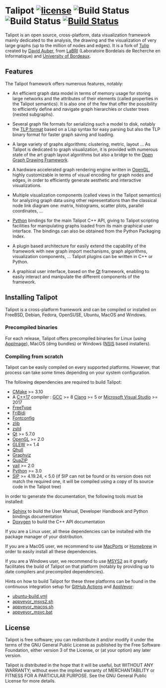 # Talipot [![license](https://img.shields.io/github/license/anlambert/talipot.svg)](https://www.gnu.org/licenses/gpl-3.0.html) ![Build Status](https://github.com/anlambert/talipot/workflows/ubuntu-build/badge.svg?branch=master) ![Build Status](https://github.com/anlambert/talipot/workflows/macos-homebrew-build/badge.svg?branch=master) [![Build Status](https://ci.appveyor.com/api/projects/status/github/anlambert/talipot?branch=master&svg=true)](https://ci.appveyor.com/project/anlambert/talipot)


Talipot is an open source, cross-platform, data visualization framework mainly dedicated to the analysis,
the drawing and the visualization of very large graphs (up to the million of nodes and edges).
It is a fork of [Tulip](https://github.com/Tulip-dev/tulip) created by [David Auber](https://www.labri.fr/perso/auber/david_auber_home_page/doku.php/start),
from [LaBRI](https://www.labri.fr) (Laboratoire Bordelais de Recherche en Informatique) and [University of Bordeaux](https://www.u-bordeaux.fr).

## Features

The Talipot framework offers numerous features, notably:

  * An efficient graph data model in terms of memory usage for storing large networks and
  the attributes of their elements (called properties in the Talipot semantics).
  It is also one of the few that offer the possibility to efficiently define and navigate
  graph hierarchies or cluster trees (nested subgraphs).

  * Several graph file formats for serializing such a model to disk, notably the
  [TLP format](https://tulip.labri.fr/site/?q=tlp-file-format) based on a
  Lisp syntax for easy parsing but also the TLP binary format for faster graph
  saving and loading.

  * A large variety of graphs algorithms: clustering, metric, layout ... As Talipot is dedicated
  to graph visualization, it is provided with numerous state of the art graph layout algorithms
  but also a bridge to the [Open Graph Drawing Framework](https://ogdf.uos.de).

  * A hardware accelerated graph rendering engine written in [OpenGL](https://www.opengl.org),
  highly customizable in terms of visual encoding for graph nodes and edges, in order to
  efficiently generate aesthetic and interactive visualizations.

  * Multiple visualization components (called views in the Talipot semantics) for analyzing graph data
  using other representations than the classical node link diagram one: matrix, histograms,
  scatter plots, parallel coordinates, ...

  * [Python](https://www.python.org) bindings for the main Talipot C++ API, giving to Talipot scripting
  facilities for manipulating graphs loaded from its main graphical user interface.
  The bindings can also be obtained from the Python Packaging Index.

  * A plugin based architecture for easily extend the capability of the framework with new
  graph import mechanisms, graph algorithms, visualization components, ...
  Talipot plugins can be written in C++ or Python.

  * A graphical user interface, based on the [Qt](https://www.qt.io) framework, enabling to
  easily interact and manipulate the different components of the framework.


## Installing Talipot

Talipot is a cross-platform framework and can be compiled or installed on FreeBSD, Debian, Fedora,  OpenSUSE, Ubuntu, MacOS and Windows.

### Precompiled binaries

For each release, Talipot offers precompiled binaries for Linux (using [AppImage](https://github.com/AppImage/AppImageKit)),
MacOS (dmg bundles) or Windows ([NSIS](https://nsis.sourceforge.io/Main_Page) based installers).

### Compiling from scratch

Talipot can be easily compiled on every supported platforms. However, that process can take some times depending on your system configuration.

The following dependencies are required to build Talipot:

  * [CMake](https://cmake.org) >= 3.10
  * A [C++17](https://en.wikipedia.org/wiki/C%2B%2B17) compiler : [GCC](https://gcc.gnu.org) >= 8
  [Clang](https://clang.llvm.org) >= 5 or
  [Microsoft Visual Studio](https://www.visualstudio.com) >= 2017
  * [FreeType](https://www.freetype.org)
  * [FriBidi](https://github.com/fribidi/fribidi)
  * [Fontconfig](https://www.freedesktop.org/wiki/Software/fontconfig/)
  * [zlib](https://zlib.net)
  * [zstd](https://github.com/facebook/zstd)
  * [Qt](https://www.qt.io) >= 5.7.0
  * [OpenGL](https://www.opengl.org) >= 2.0
  * [GLEW](https://github.com/nigels-com/glew) >= 1.4
  * [Qhull](https://github.com/qhull/qhull)
  * [Graphviz](https://graphviz.org/)
  * [QuaZIP](https://github.com/stachenov/quazip)
  * [yajl](https://lloyd.github.io/yajl) >= 2.0
  * [Python](https://www.python.org) >= 3.0
  * [SIP](https://www.riverbankcomputing.com/software/sip) >= 4.19.24, < 5.0
  (if SIP can not be found or its version does not match the required one,
  it will be compiled using a copy of its source code in the Talipot tree)

In order to generate the documentation, the following tools must be installed:

  * [Sphinx](https://www.sphinx-doc.org) to build the User Manual, Developer Handbook and Python bindings documentation
  * [Doxygen](https://www.doxygen.nl) to build the C++ API documentation

If you are a Linux user, all these dependencies can be installed with the package manager of your distribution.

If you are a MacOS user, we recommend to use [MacPorts](https://www.macports.org) or [Homebrew](https://brew.sh) in order to easily install all these dependencies.

If you are a Windows user, we recommend to use [MSYS2](https://www.msys2.org) as it greatly facilitates the build of Talipot on
that platform (notably by providing up to date compilers and precompiled dependencies).

Hints on how to build Talipot for these three platforms can be found in the continuous integration setup for [GitHub Actions](https://github.com/features/actions) and
[AppVeyor](https://www.appveyor.com):

  * [ubuntu-build.yml](.github/workflows/ubuntu-build.yml)
  * [appveyor_msys2.sh](appveyor/appveyor_msys2.sh)
  * [appveyor_macos.sh](appveyor/appveyor_macos.sh)
  * [appveyor_msvc.bat](appveyor/appveyor_msvc.bat)


## License

Talipot is free software; you can redistribute it and/or modify
it under the terms of the GNU General Public License
as published by the Free Software Foundation, either version 3
of the License, or (at your option) any later version.

Talipot is distributed in the hope that it will be useful,
but WITHOUT ANY WARRANTY; without even the implied warranty of
MERCHANTABILITY or FITNESS FOR A PARTICULAR PURPOSE.
See the GNU General Public License for more details.
